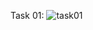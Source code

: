 Task 01: ![task01](https://user-images.githubusercontent.com/115397536/215019497-21d7a1c6-843a-4c55-87b2-71b78496dd38.png)

